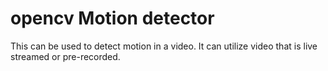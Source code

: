 # opencv Motion detector
This can be used to detect motion in a video. It can utilize video that is live streamed or pre-recorded.
